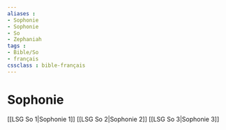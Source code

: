 ```yaml
---
aliases : 
- Sophonie
- Sophonie
- So
- Zephaniah
tags : 
- Bible/So
- français
cssclass : bible-français
---
```


# Sophonie

[[LSG So 1|Sophonie 1]]
[[LSG So 2|Sophonie 2]]
[[LSG So 3|Sophonie 3]]
